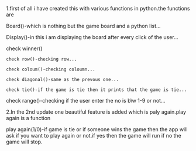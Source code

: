 1.first of all i have created this with various functions in python.the functions are

  Board()-which is nothing but the game board and a python list...

  Display()-in this i am displaying the board after every click of the user...

  check winner()

    check row()-checking row...
  
    check coloum()-checking coloumn...
  
    check diagonal()-same as the prevous one...
  
    check tie()-if the game is tie then it prints that the game is tie...
  
  check range()-checking if the user enter the no is b\w 1-9 or not...

2.In the 2nd update one beautiful feature is added which is paly again.play again is a function

play again(1/0)-if game is tie or if someone wins the game then the app will ask if you want to play again or not.if yes then the game will run if no the game will stop.
